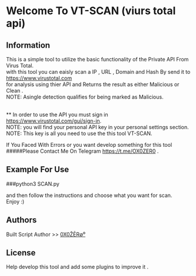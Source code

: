  # **Welcome To VT-SCAN** (viurs total api)       
## Information
This is a simple tool to utilize the basic functionality of the Private API From Virus Total.
</br>with this tool you can eaisly scan a IP , URL , Domain and Hash By send it to https://www.virustotal.com
</br>for analysis using thier API and Returns the result as either Malicious or Clean .
</br>NOTE: Asingle detection qualifies for being marked as Malicious.

</br>** In order to use the API you must sign in https://www.virustotal.com/gui/sign-in.
</br>NOTE: you will find your personal API key in your personal settings section.
</br>NOTE: This key is all you need to use the this tool VT-SCAN.

If You Faced With Errors or you want develop something for this tool     </br>
#####Please Contact Me On Telegram https://t.me/OX0ZER0 .
## Example For Use
###python3 SCAN.py 

and then follow the instructions and choose what you want for scan.
</br>Enjoy :)

## Authors
   Built Script Author >>  [0X0ŽĒR∅⁰](https://github.com/MRZER00)

## License
   Help develop this tool and add some plugins to improve it .
